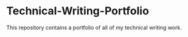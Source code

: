 # Technical-Writing-Portfolio
This repository contains a portfolio of all of my technical writing work.

